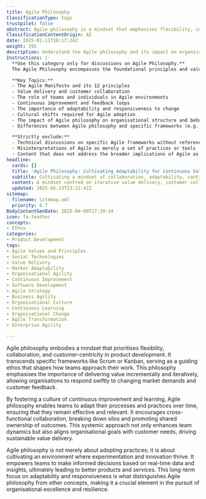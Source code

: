 ```yaml
---
title: Agile Philosophy
ClassificationType: tags
trustpilot: false
abstract: Agile philosophy is a mindset that emphasises flexibility, collaboration, and a focus on customer needs in the realm of product development. Originating from the desire to improve traditional project management approaches, it serves as a foundational ethos that guides teams beyond specific methodologies like Scrum or Kanban. This philosophy is vital as it promotes incremental and iterative value delivery, enabling organisations to swiftly adapt to evolving market conditions and customer feedback. By fostering a culture of continuous improvement and learning, Agile philosophy allows teams to refine their processes over time, ensuring ongoing effectiveness and relevance. It encourages cross-functional collaboration, dismantling silos and fostering shared ownership of outcomes, which enhances team dynamics and aligns organisational objectives with customer expectations. Furthermore, Agile philosophy nurtures an environment conducive to experimentation and innovation, empowering teams to make data-driven decisions that lead to superior products and services. Its emphasis on adaptability and responsiveness distinguishes Agile philosophy from other frameworks, making it an essential component in achieving organisational excellence and resilience.
ClassificationContentOrigin: AI
date: 2025-02-11T10:17:24Z
weight: 395
description: Understand the Agile philosophy and its impact on organisations. Go beyond frameworks to explore Agile as a guiding ethos for value delivery.
Instructions: |-
  **Use this category only for discussions on Agile Philosophy.**  
  The Agile Philosophy encompasses the foundational principles and values that guide Agile practices and frameworks, focusing on delivering value through collaboration, flexibility, and continuous improvement. It transcends specific methodologies, advocating for a mindset that prioritises customer satisfaction and adaptive planning.

  **Key Topics:**
  - The Agile Manifesto and its 12 principles
  - Value delivery and customer collaboration
  - The role of teams and individuals in Agile environments
  - Continuous improvement and feedback loops
  - The importance of adaptability and responsiveness to change
  - Cultural shifts required for Agile adoption
  - The impact of Agile philosophy on organisational structure and behaviour
  - Differences between Agile philosophy and specific frameworks (e.g., Scrum, Kanban)

  **Strictly exclude:**
  - Technical discussions on specific Agile frameworks without reference to the underlying philosophy
  - Misinterpretations of Agile as merely a set of practices or tools
  - Content that does not address the broader implications of Agile as a mindset or ethos
headline:
  cards: []
  title: 'Agile Philosophy: Cultivating Adaptability for Continuous Value Delivery'
  subtitle: Cultivating a mindset of collaboration, adaptability, continuous improvement, and customer-centricity to drive innovation and responsive value delivery
  content: A mindset centred on iterative value delivery, customer collaboration, continuous improvement, and responsiveness to change. It emphasises cross-functional teamwork, experimentation, rapid feedback loops, and data-informed decision-making, enabling organisations to adapt effectively to complexity, enhance innovation, and align product development closely with evolving customer needs and market conditions.
  updated: 2025-05-23T23:22:42Z
sitemap:
  filename: sitemap.xml
  priority: 0.7
BodyContentGenDate: 2025-04-09T17:39:34
icon: fa-feather
concepts:
- Ethos
categories:
- Product Development
tags:
- Agile Values and Principles
- Social Technologies
- Value Delivery
- Market Adaptability
- Organisational Agility
- Continuous Improvement
- Software Development
- Agile Strategy
- Business Agility
- Organisational Culture
- Continuous Learning
- Organisational Change
- Agile Transformation
- Enterprise Agility

---
```

Agile philosophy embodies a mindset that prioritises flexibility, collaboration, and customer-centricity in product development. It transcends specific frameworks like Scrum or Kanban, serving as a guiding ethos that shapes how teams approach their work. This philosophy emphasises the importance of delivering value incrementally and iteratively, allowing organisations to respond swiftly to changing market demands and customer feedback. 

By fostering a culture of continuous improvement and learning, Agile philosophy enables teams to adapt their processes and practices over time, ensuring that they remain effective and relevant. It encourages cross-functional collaboration, breaking down silos and promoting shared ownership of outcomes. This systemic approach not only enhances team dynamics but also aligns organisational goals with customer needs, driving sustainable value delivery.

Agile philosophy is not merely about adopting practices; it is about cultivating an environment where experimentation and innovation thrive. It empowers teams to make informed decisions based on real-time data and insights, ultimately leading to better products and services. This long-term focus on adaptability and responsiveness is what distinguishes Agile philosophy from other concepts, making it a crucial element in the pursuit of organisational excellence and resilience.
